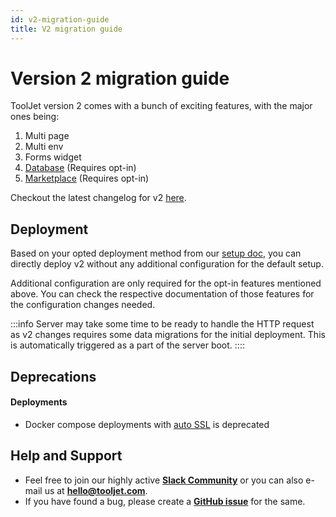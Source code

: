 ```yaml
---
id: v2-migration-guide
title: V2 migration guide
---
```

# Version 2 migration guide

ToolJet version 2 comes with a bunch of exciting features, with the major ones being:
1. Multi page
2. Multi env
3. Forms widget
4. [Database](/docs/tooljet-db/tooljet-database) (Requires opt-in)
5. [Marketplace](/docs/marketplace/marketplace-overview) (Requires opt-in)

Checkout the latest changelog for v2 [here](https://github.com/ToolJet/ToolJet/releases).

## Deployment

Based on your opted deployment method from our [setup doc](/docs/setup/), you can directly deploy v2 without any additional configuration for the default setup.

Additional configuration are only required for the opt-in features mentioned above. You can check the respective documentation of those features for the configuration changes needed.

:::info
Server may take some time to be ready to handle the HTTP request as v2 changes requires some data migrations for the initial deployment. This is automatically triggered as a part of the server boot.
::::

## Deprecations

#### Deployments
- Docker compose deployments with [auto SSL](/docs/1.x.x/setup/docker) is deprecated

## Help and Support
- Feel free to join our highly active **[Slack Community](https://tooljet.com/slack)** or you can also e-mail us at **hello@tooljet.com**.
- If you have found a bug, please create a **[GitHub issue](https://github.com/ToolJet/ToolJet/issues)** for the same.

